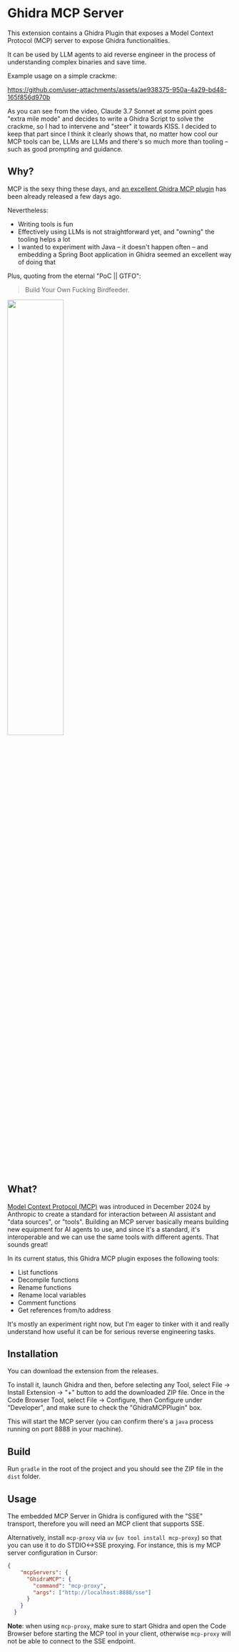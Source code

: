 # Ghidra MCP Server

This extension contains a Ghidra Plugin that exposes a Model Context Protocol (MCP) server to expose Ghidra functionalities.

It can be used by LLM agents to aid reverse engineer in the process of understanding complex binaries and save time.

Example usage on a simple crackme:

https://github.com/user-attachments/assets/ae938375-950a-4a29-bd48-165f856d970b

As you can see from the video, Claude 3.7 Sonnet at some point goes "extra mile mode" and decides to write a Ghidra Script to solve the crackme, so I had to intervene
and "steer" it towards KISS. I decided to keep that part since I think it clearly shows that, no matter how cool our MCP tools can be, LLMs are LLMs and there's so much more than
tooling – such as good prompting and guidance.

## Why?

MCP is the sexy thing these days, and [an excellent Ghidra MCP plugin](https://github.com/LaurieWired/GhidraMCP) has been already released a few days ago.

Nevertheless:

- Writing tools is fun
- Effectively using LLMs is not straightforward yet, and "owning" the tooling helps a lot
- I wanted to experiment with Java – it doesn't happen often – and embedding a Spring Boot application in Ghidra seemed an excellent way of doing that


Plus, quoting from the eternal "PoC || GTFO":

> Build Your Own Fucking Birdfeeder.
<img src=https://github.com/user-attachments/assets/60289fe9-429c-42a5-ad92-c17aa207ccdc width=50%>

## What?

[Model Context Protocol (MCP)](https://www.anthropic.com/news/model-context-protocol) was introduced in December 2024 by Anthropic to create a standard for interaction between
AI assistant and "data sources", or "tools". Building an MCP server basically means building new equipment for AI agents to use, and since it's a standard, it's interoperable
and we can use the same tools with different agents. That sounds great!

In its current status, this Ghidra MCP plugin exposes the following tools:

- List functions
- Decompile functions
- Rename functions
- Rename local variables
- Comment functions
- Get references from/to address

It's mostly an experiment right now, but I'm eager to tinker with it and really understand how useful it can be for serious reverse engineering tasks.

## Installation

You can download the extension from the releases.

To install it, launch Ghidra and then, before selecting any Tool, select File -> Install Extension -> "+" button to add the downloaded ZIP file. Once in the Code Browser Tool, select File -> Configure, then Configure under "Developer", and make sure to check the "GhidraMCPPlugin" box.

This will start the MCP server (you can confirm there's a `java` process running on port 8888 in your machine).

## Build

Run `gradle` in the root of the project and you should see the ZIP file in the `dist` folder.

## Usage

The embedded MCP Server in Ghidra is configured with the "SSE" transport, therefore you will need an MCP client that supports SSE.

Alternatively, install `mcp-proxy` via `uv` (`uv tool install mcp-proxy`) so that you can use it to do STDIO<->SSE proxying.
For instance, this is my MCP server configuration in Cursor:

```json
{
    "mcpServers": {
      "GhidraMCP": {
        "command": "mcp-proxy",
        "args": ["http://localhost:8888/sse"]
      }
    }
  }
```

**Note**: when using `mcp-proxy`, make sure to start Ghidra and open the Code Browser before starting the MCP tool in your client, otherwise `mcp-proxy` will not be able to connect to the SSE endpoint. 
